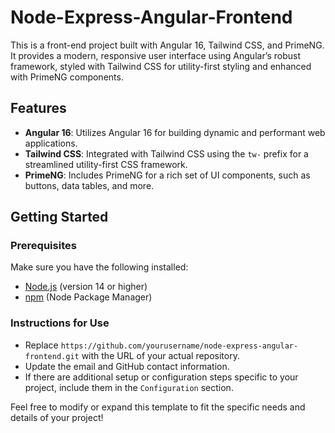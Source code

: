 # Node-Express-Angular-Frontend

This is a front-end project built with Angular 16, Tailwind CSS, and PrimeNG. It provides a modern, responsive user interface using Angular’s robust framework, styled with Tailwind CSS for utility-first styling and enhanced with PrimeNG components.

## Features

- **Angular 16**: Utilizes Angular 16 for building dynamic and performant web applications.
- **Tailwind CSS**: Integrated with Tailwind CSS using the `tw-` prefix for a streamlined utility-first CSS framework.
- **PrimeNG**: Includes PrimeNG for a rich set of UI components, such as buttons, data tables, and more.

## Getting Started

### Prerequisites

Make sure you have the following installed:
- [Node.js](https://nodejs.org/) (version 14 or higher)
- [npm](https://www.npmjs.com/get-npm) (Node Package Manager)

### Instructions for Use

- Replace `https://github.com/yourusername/node-express-angular-frontend.git` with the URL of your actual repository.
- Update the email and GitHub contact information.
- If there are additional setup or configuration steps specific to your project, include them in the `Configuration` section.

Feel free to modify or expand this template to fit the specific needs and details of your project!




